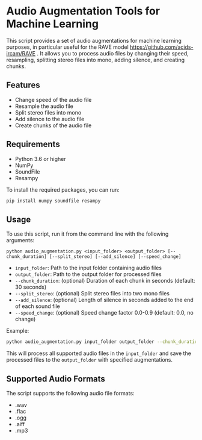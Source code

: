 # Audio Augmentation Tools for Machine Learning

This script provides a set of audio augmentations for machine learning purposes, in particular useful for the RAVE model https://github.com/acids-ircam/RAVE . It allows you to process audio files by changing their speed, resampling, splitting stereo files into mono, adding silence, and creating chunks.

## Features

- Change speed of the audio file
- Resample the audio file
- Split stereo files into mono
- Add silence to the audio file
- Create chunks of the audio file

## Requirements

- Python 3.6 or higher
- NumPy
- SoundFile
- Resampy

To install the required packages, you can run:

```bash
pip install numpy soundfile resampy
```

## Usage

To use this script, run it from the command line with the following arguments:

```
python audio_augmentation.py <input_folder> <output_folder> [--chunk_duration] [--split_stereo] [--add_silence] [--speed_change]
```

- `input_folder`: Path to the input folder containing audio files
- `output_folder`: Path to the output folder for processed files
- `--chunk_duration`: (optional) Duration of each chunk in seconds (default: 30 seconds)
- `--split_stereo`: (optional) Split stereo files into two mono files
- `--add_silence`: (optional) Length of silence in seconds added to the end of each sound file
- `--speed_change`: (optional) Speed change factor 0.0-0.9 (default: 0.0, no change)

Example:

```bash
python audio_augmentation.py input_folder output_folder --chunk_duration 30 --split_stereo --add_silence 1.5 --speed_change 0.1
```

This will process all supported audio files in the `input_folder` and save the processed files to the `output_folder` with specified augmentations.

## Supported Audio Formats

The script supports the following audio file formats:

- .wav
- .flac
- .ogg
- .aiff
- .mp3